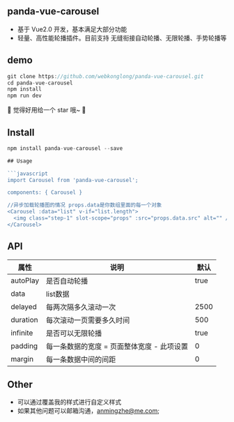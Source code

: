 ## panda-vue-carousel

*   基于 Vue2.0 开发，基本满足大部分功能
*   轻量、高性能轮播插件。目前支持 无缝衔接自动轮播、无限轮播、手势轮播等

## demo

```javascript
git clone https://github.com/webkonglong/panda-vue-carousel.git
cd panda-vue-carousel
npm install
npm run dev
```


🎉 觉得好用给一个 star 哦~ 🎉

## Install

```javascript
npm install panda-vue-carousel --save

## Usage

```javascript
import Carousel from 'panda-vue-carousel';

components: { Carousel }

//异步加载轮播图的情况 props.data是你数组里面的每一个对象
<Carousel :data="list" v-if="list.length">
  <img class="step-1" slot-scope="props" :src="props.data.src" alt="" />
</Carousel>
```

## API

| 属性          | 说明                                     | 默认 |
| ------------- | --------------------------------------- | ----|
| autoPlay      | 是否自动轮播                              | true |
| data          | list数据                                 |     |
| delayed       | 每两次隔多久滚动一次                        | 2500 |
| duration      | 每次滚动一页需要多久时间                    | 500  |
| infinite      |  是否可以无限轮播                          | true |
| padding       | 每一条数据的宽度 =  页面整体宽度 - 此项设置    |   0 |
| margin        | 每一条数据中间的间距                        |  0 |



## Other

*   可以通过覆盖我的样式进行自定义样式
*   如果其他问题可以邮箱沟通，anmingzhe@me.com;

